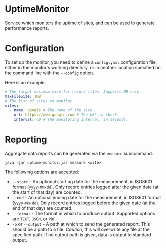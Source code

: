 # UptimeMonitor
Service which monitors the uptime of sites, and can be used to generate performance reports.

# Configuration
To set up the monitor, you need to define a `config.yaml` configuration file, either in the monitor's working directory, or in another location specified on the command line with the `--config` option.

Here is an example:
```yaml
# The target maximum size for record files. Supports MB only.
maxFileSize: 1MB
# The list of sites to monitor.
sites:
  - name: google # The name of the site.
    url: https://www.google.com # The URL to check.
    interval: 60 # The monitoring interval, in seconds.

```

# Reporting
Aggregate data reports can be generated via the `measure` subcommand.
```
java -jar uptime-monitor.jar measure <site>
```
The following options are accepted:
- `--start` - An optional starting date for the measurement, in ISO8601 format (`yyyy-MM-dd`). Only record entries logged after the given date (at the start of that day) are counted.
- `--end` - An optional ending date for the measurement, in ISO8601 format (`yyyy-MM-dd`). Only record entries logged before the given date (at the end of that day) are counted.
- `--format` - The format in which to produce output. Supported options are `TEXT`, `JSON`, or `PDF`.
- `-o` or `--output` - A path at which to send the generated report. This should be a path to a file. *Caution*, this will overwrite any file at the specified path. If no output path is given, data is output to standard output.
